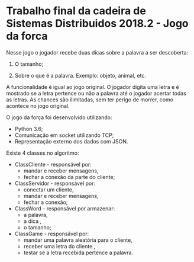 # Trabalho final da cadeira de Sistemas Distribuidos 2018.2 - Jogo da forca


Nesse jogo o jogador recebe duas dicas sobre a palavra a ser descoberta:

1. O tamanho;

2. Sobre o que é a palavra. Exemplo: objeto, animal, etc.

A funcionalidade é igual ao jogo original. O jogador digita uma letra e é mostrado se a letra pertence ou não a palavra até o jogador acertar todas as letras. As chances são ilimitadas, sem ter perigo de morrer, como acontece no jogo original.




O jogo da força foi desenvolvido utilizando:

- Python 3.6;
- Comunicação em socket utilizando TCP;
- Representação externo dos dados com JSON.


Existe 4 classes no algoritmo:

- ClassCliente - responsável por:
    - mandar e receber mensagens,
    - fechar a conexão da parte do cliente; 
- ClassServidor - responsável por:
    - conectar um cliente,
    - mandar e receber mensagens,
    - fechar a conexão;
- ClassWord - responsável por armazenar: 
    - a palavra,
    - a dica ,
    - o tamanho;
- ClassGame - responsável por:
    - mandar uma palavra aleatória para o cliente, 
    - receber uma letra do cliente ,
    - testar se a letra recebida pertence a palavra.
